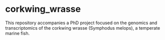 # corkwing_wrasse
This repository accompanies a PhD project focused on the genomics and transcriptomics of the corkwing wrasse (Symphodus melops), a temperate marine fish. 
